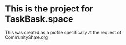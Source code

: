 # This is the project for TaskBask.space

This was created as a profile specifically at the request of CommunityShare.org
